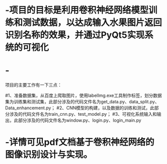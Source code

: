 # -项目的目标是利用卷积神经网络模型训练和测试数据，以达成输入水果图片返回识别名称的效果，并通过PyQt5实现系统的可视化
# -
项目的主要工作有一下三点：

#1、准备数据集，从百度上爬取图片，使用labelImg.exe工具制作标签，划分数据集为训练集和测试集，此部分涉及的代码文件名为get_data.py、data_split.py、Data_enhancement.py；
#2、CNN模型的构建，以及数据的训练和测试，此部分涉及的代码文件名为train_cnn.py、test_model.py；
#3、可视化系统输入和输出，此部分涉及的代码文件名为window.py、login.py、login_main.py


# -详情可见pdf文档基于卷积神经网络的图像识别设计与实现。
